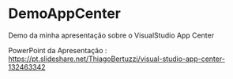 # DemoAppCenter
Demo da minha apresentação sobre o VisualStudio App Center

PowerPoint da Apresentação : https://pt.slideshare.net/ThiagoBertuzzi/visual-studio-app-center-132463342
